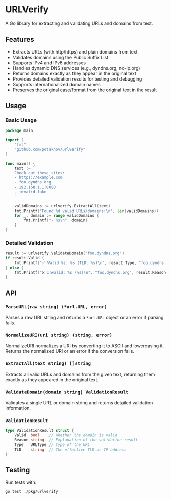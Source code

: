 # URLVerify

A Go library for extracting and validating URLs and domains from text.

## Features

- Extracts URLs (with http/https) and plain domains from text
- Validates domains using the Public Suffix List
- Supports IPv4 and IPv6 addresses
- Handles dynamic DNS services (e.g., dyndns.org, no-ip.org) 
- Returns domains exactly as they appear in the original text
- Provides detailed validation results for testing and debugging
- Supports internationalized domain names
- Preserves the original case/format from the original text in the result

## Usage

### Basic Usage

```go
package main

import (
    "fmt"
    "github.com/potakhov/urlverify"
)

func main() {
    text := `
    Check out these sites:
    - https://example.com
    - foo.dyndns.org  
    - 192.168.1.1:8080
    - invalid.fake
    `
    
    validDomains := urlverify.ExtractAll(text)
    fmt.Printf("Found %d valid URLs/domains:\n", len(validDomains))
    for _, domain := range validDomains {
        fmt.Printf("- %s\n", domain)
    }
}
```

### Detailed Validation

```go
result := urlverify.ValidateDomain("foo.dyndns.org")
if result.Valid {
    fmt.Printf("✅ Valid %s: %s (TLD: %s)\n", result.Type, "foo.dyndns.org", result.TLD)
} else {
    fmt.Printf("❌ Invalid: %s (%s)\n", "foo.dyndns.org", result.Reason)
}
```

## API

### `ParseURL(raw string) (*url.URL, error)`

Parses a raw URL string and returns a `*url.URL` object or an error if parsing fails.

### `NormalizeURI(uri string) (string, error)`

NormalizeURI normalizes a URI by converting it to ASCII and lowercasing it. Returns the normalized URI or an error if the conversion fails.

### `ExtractAll(text string) []string`

Extracts all valid URLs and domains from the given text, returning them exactly as they appeared in the original text.

### `ValidateDomain(domain string) ValidationResult`

Validates a single URL or domain string and returns detailed validation information.

### `ValidationResult`

```go
type ValidationResult struct {
    Valid  bool    // Whether the domain is valid
    Reason string  // Explanation of the validation result
    Type   URLType // type of the URL
    TLD    string  // The effective TLD or IP address
}
```

## Testing

Run tests with:

```bash
go test ./pkg/urlverify
```